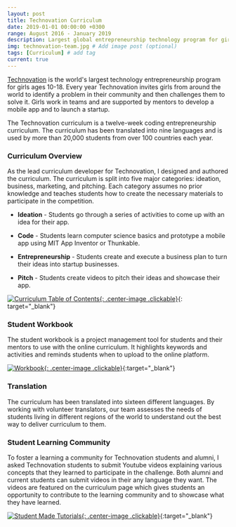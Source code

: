 ```yaml
---
layout: post
title: Technovation Curriculum
date: 2019-01-01 00:00:00 +0300
range: August 2016 - January 2019
description: Largest global entrepreneurship technology program for girls
img: technovation-team.jpg # Add image post (optional)
tags: [Curriculum] # add tag
current: true
---
```


[Technovation](http://technovationchallenge.org/) is the world's largest technology entrepreneurship program for girls ages 10-18. Every year Technovation invites girls from around the world to identify a problem in their community and then challenges them to solve it. Girls work in teams and are supported by mentors to develop a mobile app and to launch a startup.

The Technovation curriculum is a twelve-week coding entrepreneurship curriculum. The curriculum has been translated into nine languages and is used by more than 20,000 students from over 100 countries each year.

### Curriculum Overview

As the lead curriculum developer for Technovation, I designed and authored the curriculum. The curriculum is split into five major categories: ideation, business, marketing, and pitching. Each category assumes no prior knowledge and teaches students how to create the necessary materials to participate in the competition.

- **Ideation** - Students go through a series of activities to come up with an idea for their app.

- **Code** - Students learn computer science basics and prototype a mobile app using MIT App Inventor or Thunkable.

- **Entrepreneurship** - Students create and execute a business plan to turn their ideas into startup businesses.

- **Pitch** - Students create videos to pitch their ideas and showcase their app.

[![Curriculum Table of Contents]({{site.baseurl}}/assets/img/technovation-overview-short.png){: .center-image .clickable}](http://technovationchallenge.org/curriculum-intro/){: target="\_blank"}

### Student Workbook

The student workbook is a project management tool for students and their mentors to use with the online curriculum. It highlights keywords and activities and reminds students when to upload to the online platform.

[![Workbook]({{site.baseurl}}/assets/img/technovation-workbook.jpg){: .center-image .clickable}](https://docs.google.com/document/d/1GZCx1WmMKrBncFOribsSR8gfStURr8rU5cRFE5Yilbk/edit){:target="\_blank"}

### Translation

The curriculum has been translated into sixteen different languages. By working with volunteer translators, our team assesses the needs of students living in different regions of the world to understand out the best way to deliver curriculum to them.

### Student Learning Community

To foster a learning a community for Technovation students and alumni, I asked Technovation students to submit Youtube videos explaining various concepts that they learned to participate in the challenge. Both alumni and current students can submit videos in their any language they want. The videos are featured on the curriculum page which gives students an opportunity to contribute to the learning community and to showcase what they have learned.

[![Student Made Tutorials]({{site.baseurl}}/assets/img/student-videos.png){: .center-image .clickable}](https://www.youtube.com/playlist?list=PLcFCpaYLqF2zsXSroI4drtbvZdC5kJ6-K){:target="\_blank"}
